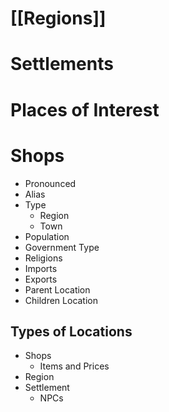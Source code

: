 # [[Regions]] 

# Settlements

# Places of Interest

# Shops

- Pronounced
- Alias
- Type
	- Region
	- Town
- Population
- Government Type
- Religions
- Imports
- Exports
- Parent Location
- Children Location

## Types of Locations
- Shops
	- Items and Prices
- Region
- Settlement
	- NPCs